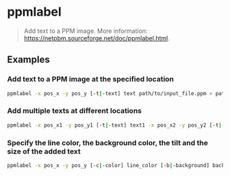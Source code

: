 # ppmlabel

> Add text to a PPM image. More information: <https://netpbm.sourceforge.net/doc/ppmlabel.html>.

## Examples

### Add text to a PPM image at the specified location

```bash
ppmlabel -x pos_x -y pos_y [-t|-text] text path/to/input_file.ppm > path/to/output_file.ppm
```

### Add multiple texts at different locations

```bash
ppmlabel -x pos_x1 -y pos_y1 [-t|-text] text1 -x pos_x2 -y pos_y2 [-t|-text] text2 path/to/input_file.ppm > path/to/output_file.ppm
```

### Specify the line color, the background color, the tilt and the size of the added text

```bash
ppmlabel -x pos_x -y pos_y [-c|-color] line_color [-b|-background] background_color [-a|-angle] tilt [-s|-size] size [-t|-text] text path/to/input_file.ppm > path/to/output_file.ppm
```
